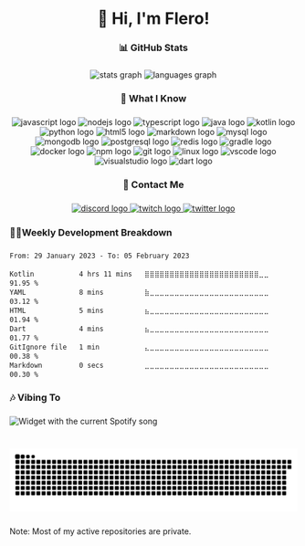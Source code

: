 <h1 align="center">👋 Hi, I'm Flero!</h1>

###

<h3 align="center">📊 GitHub Stats</h3>

###

<div align="center">
  <img src="https://github-readme-stats.vercel.app/api?hide_title=true&hide_rank=false&show_icons=true&include_all_commits=true&count_private=true&disable_animations=true&theme=github_dark&locale=en&hide_border=true&username=flero" height="150" alt="stats graph"  />
  <img src="https://github-readme-stats.vercel.app/api/top-langs?locale=en&hide_title=false&layout=compact&card_width=320&langs_count=5&theme=github_dark&hide_border=true&username=flero" height="150" alt="languages graph"  />
</div>

###

<h3 align="center">📙 What I Know</h3>

###

<div align="center">
  <img src="https://cdn.jsdelivr.net/gh/devicons/devicon/icons/javascript/javascript-original.svg" height="30" width="42" alt="javascript logo"  />
  <img src="https://cdn.jsdelivr.net/gh/devicons/devicon/icons/nodejs/nodejs-original.svg" height="30" width="42" alt="nodejs logo"  />
  <img src="https://cdn.jsdelivr.net/gh/devicons/devicon/icons/typescript/typescript-original.svg" height="30" width="42" alt="typescript logo"  />
  <img src="https://cdn.jsdelivr.net/gh/devicons/devicon/icons/java/java-original.svg" height="30" width="42" alt="java logo"  />
  <img src="https://cdn.jsdelivr.net/gh/devicons/devicon/icons/kotlin/kotlin-original.svg" height="30" width="42" alt="kotlin logo"  />
  <img src="https://cdn.jsdelivr.net/gh/devicons/devicon/icons/python/python-original.svg" height="30" width="42" alt="python logo"  />
  <img src="https://cdn.jsdelivr.net/gh/devicons/devicon/icons/html5/html5-original.svg" height="30" width="42" alt="html5 logo"  />
  <img src="https://cdn.jsdelivr.net/gh/devicons/devicon/icons/markdown/markdown-original.svg" height="30" width="42" alt="markdown logo"  />
  <img src="https://cdn.jsdelivr.net/gh/devicons/devicon/icons/mysql/mysql-original.svg" height="30" width="42" alt="mysql logo"  />
  <img src="https://cdn.jsdelivr.net/gh/devicons/devicon/icons/mongodb/mongodb-original.svg" height="30" width="42" alt="mongodb logo"  />
  <img src="https://cdn.jsdelivr.net/gh/devicons/devicon/icons/postgresql/postgresql-original.svg" height="30" width="42" alt="postgresql logo"  />
  <img src="https://cdn.jsdelivr.net/gh/devicons/devicon/icons/redis/redis-original.svg" height="30" width="42" alt="redis logo"  />
  <img src="https://cdn.jsdelivr.net/gh/devicons/devicon/icons/gradle/gradle-plain.svg" height="30" width="42" alt="gradle logo"  />
  <img src="https://cdn.jsdelivr.net/gh/devicons/devicon/icons/docker/docker-original.svg" height="30" width="42" alt="docker logo"  />
  <img src="https://cdn.jsdelivr.net/gh/devicons/devicon/icons/npm/npm-original-wordmark.svg" height="30" width="42" alt="npm logo"  />
  <img src="https://cdn.jsdelivr.net/gh/devicons/devicon/icons/git/git-original.svg" height="30" width="42" alt="git logo"  />
  <img src="https://cdn.jsdelivr.net/gh/devicons/devicon/icons/linux/linux-original.svg" height="30" width="42" alt="linux logo"  />
  <img src="https://cdn.jsdelivr.net/gh/devicons/devicon/icons/vscode/vscode-original.svg" height="30" width="42" alt="vscode logo"  />
  <img src="https://cdn.jsdelivr.net/gh/devicons/devicon/icons/visualstudio/visualstudio-plain.svg" height="30" width="42" alt="visualstudio logo"  />
  <img src="https://cdn.jsdelivr.net/gh/devicons/devicon/icons/dart/dart-plain.svg" height="30" width="42" alt="dart logo"  />
</div>

###

<h5 align="left"></h5>

###

<h3 align="center">🤙 Contact Me</h3>

###

<div align="center">
  <a href="https://discord.com/users/775858183222591508" target="_blank">
    <img src="https://img.shields.io/static/v1?message=Discord&logo=discord&label=&color=7289DA&logoColor=white&labelColor=&style=for-the-badge" height="35" alt="discord logo"  />
  </a>
  <a href="https://twitch.tv/pixwl0" target="_blank">
    <img src="https://img.shields.io/static/v1?message=Twitch&logo=twitch&label=&color=9146FF&logoColor=white&labelColor=&style=for-the-badge" height="35" alt="twitch logo"  />
  </a>
  <a href="https://twitter.com/pixwl0" target="_blank">
    <img src="https://img.shields.io/static/v1?message=Twitter&logo=twitter&label=&color=1DA1F2&logoColor=white&labelColor=&style=for-the-badge" height="35" alt="twitter logo"  />
  </a>
</div>

###

<h5 align="left"></h5>

###

<h3 align="left">🧑‍💻Weekly Development Breakdown</h3>

###
<!--START_SECTION:waka-->

```text
From: 29 January 2023 - To: 05 February 2023

Kotlin           4 hrs 11 mins   ⣿⣿⣿⣿⣿⣿⣿⣿⣿⣿⣿⣿⣿⣿⣿⣿⣿⣿⣿⣿⣿⣿⣿⣀⣀   91.95 %
YAML             8 mins          ⣷⣀⣀⣀⣀⣀⣀⣀⣀⣀⣀⣀⣀⣀⣀⣀⣀⣀⣀⣀⣀⣀⣀⣀⣀   03.12 %
HTML             5 mins          ⣦⣀⣀⣀⣀⣀⣀⣀⣀⣀⣀⣀⣀⣀⣀⣀⣀⣀⣀⣀⣀⣀⣀⣀⣀   01.94 %
Dart             4 mins          ⣦⣀⣀⣀⣀⣀⣀⣀⣀⣀⣀⣀⣀⣀⣀⣀⣀⣀⣀⣀⣀⣀⣀⣀⣀   01.77 %
GitIgnore file   1 min           ⣄⣀⣀⣀⣀⣀⣀⣀⣀⣀⣀⣀⣀⣀⣀⣀⣀⣀⣀⣀⣀⣀⣀⣀⣀   00.38 %
Markdown         0 secs          ⣀⣀⣀⣀⣀⣀⣀⣀⣀⣀⣀⣀⣀⣀⣀⣀⣀⣀⣀⣀⣀⣀⣀⣀⣀   00.30 %
```

<!--END_SECTION:waka-->

###

<h3 align="left">🎶 Vibing To</h3>

###

<div align="left">
  <img src="https://spotify-readme-lac.vercel.app/api?theme=dark&spin=false&scan=true&rainbow=true" alt="Widget with the current Spotify song"  />
</div>

###

<br clear="both">

<div align="center">
  <img src="https://raw.githubusercontent.com/FleroDev/FleroDev/output/snake.svg" alt="Snake animation" />
 </div>

###

<p>Note: Most of my active repositories are private.</p>
